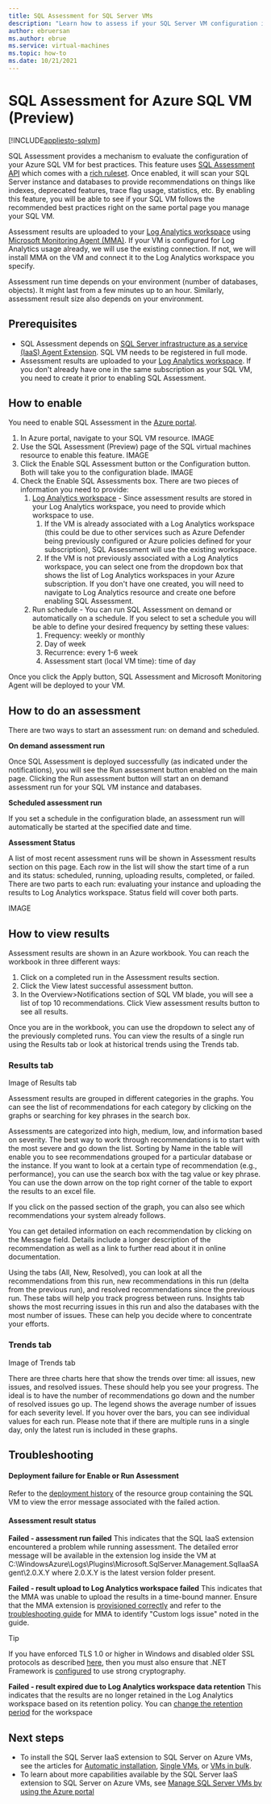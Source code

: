 ```yaml
---
title: SQL Assessment for SQL Server VMs
description: "Learn how to assess if your SQL Server VM configuration is following best practices." 
author: ebruersan
ms.author: ebrue
ms.service: virtual-machines
ms.topic: how-to 
ms.date: 10/21/2021
---
```



# SQL Assessment for Azure SQL VM (Preview)
[!INCLUDE[appliesto-sqlvm](../../includes/appliesto-sqlvm.md)]

SQL Assessment provides a mechanism to evaluate the configuration of your Azure SQL VM for best practices. This feature uses [SQL Assessment API](https://docs.microsoft.com/sql/sql-assessment-api/sql-assessment-api-overview) which comes with a [rich ruleset](https://github.com/microsoft/sql-server-samples/blob/master/samples/manage/sql-assessment-api/DefaultRuleset.csv). Once enabled, it will scan your SQL Server instance and databases to provide recommendations on things like indexes, deprecated features, trace flag usage, statistics, etc. By enabling this feature, you will be able to see if your SQL VM follows the recommended best practices right on the same portal page you manage your SQL VM.  
 
Assessment results are uploaded to your [Log Analytics workspace](https://docs.microsoft.com/en-us/azure/azure-monitor/logs/quick-create-workspace) using [Microsoft Monitoring Agent (MMA)](https://docs.microsoft.com/en-us/azure/azure-monitor/agents/log-analytics-agent). If your VM is configured for Log Analytics usage already, we will use the existing connection. If not, we will install MMA on the VM and connect it to the Log Analytics workspace you specify. 

Assessment run time depends on your environment (number of databases, objects). It might last from a few minutes up to an hour. Similarly, assessment result size also depends on your environment. 

## Prerequisites

- SQL Assessment depends on  [SQL Server infrastructure as a service (IaaS) Agent Extension](https://docs.microsoft.com/en-us/azure/azure-sql/virtual-machines/windows/sql-server-iaas-agent-extension-automate-management?tabs=azure-powershell). SQL VM needs to be registered in full mode.
- Assessment results are uploaded to your [Log Analytics workspace](https://docs.microsoft.com/en-us/azure/azure-monitor/logs/quick-create-workspace). If you don't already have one in the same subscription as your SQL VM, you need to create it prior to enabling SQL Assessment.

## How to enable
You need to enable SQL Assessment in the [Azure portal](https://portal.azure.com).

1. In Azure portal, navigate to your SQL VM resource. IMAGE
2. Use the SQL Assessment (Preview) page of the SQL virtual machines resource to enable this feature. IMAGE
3. Click the Enable SQL Assessment button or the Configuration button. Both will take you to the configuration blade. IMAGE
4. Check the Enable SQL Assessments box. There are two pieces of information you need to provide:
	1. [Log Analytics workspace](https://docs.microsoft.com/en-us/azure/azure-monitor/logs/quick-create-workspace) - Since assessment results are stored in your Log Analytics workspace, you need to provide which workspace to use. 
		1. If the VM is already associated with a Log Analytics workspace (this could be due to other services such as Azure Defender being previously configured or Azure policies defined for your subscription), SQL Assessment will use the existing workspace. 
		2. If the VM is not previously associated with a Log Analytics workspace, you can select one from the dropdown box that shows the list of Log Analytics workspaces in your Azure subscription. If you don't have one created, you will need to navigate to Log Analytics resource and create one before enabling SQL Assessment.
	2. Run schedule - You can run SQL Assessment on demand or automatically on a schedule. If you select to set a schedule you will be able to define your desired frequency by setting these values:
		1. Frequency: weekly or monthly
		2. Day of week
		3. Recurrence: every 1-6 week
		4. Assessment start (local VM time): time of day 

Once you click the Apply button, SQL Assessment and Microsoft Monitoring Agent will be deployed to your VM. 

## How to do an assessment
There are two ways to start an assessment run: on demand and scheduled. 

**On demand assessment run**

Once SQL Assessment is deployed successfully (as indicated under the notifications), you will see the Run assessment button enabled on the main page. Clicking the Run assessment button will start an on demand assessment run for your SQL VM instance and databases.   

**Scheduled assessment run**

If you set a schedule in the configuration blade, an assessment run will automatically be started at the specified date and time.

**Assessment Status**

A list of most recent assessment runs will be shown in Assessment results section on this page. Each row in the list will show the start time of a run and its status: scheduled, running, uploading results, completed, or failed. There are two parts to each run: evaluating your instance and uploading the results to Log Analytics workspace. Status field will cover both parts.

IMAGE

## How to view results
Assessment results are shown in an Azure workbook. You can reach the workbook in three different ways:
1. Click on a completed run in the Assessment results section.
2. Click the View latest successful assessment button. 
3. In the Overview>Notifications section of SQL VM blade, you will see a list of top 10 recommendations. Click View assessment results button to see all results. 
 
Once you are in the workbook, you can use the dropdown to select any of the previously completed runs. You can view the results of a single run using the Results tab or look at historical trends using the Trends tab.

### Results tab
Image of Results tab

Assessment results are grouped in different categories in the graphs. You can see the list of recommendations for each category by clicking on the graphs or searching for key phrases in the search box. 

Assessments are categorized into high, medium, low, and information based on severity. The best way to work through recommendations is to start with the most severe and go down the list. Sorting by Name in the table will enable you to see recommendations grouped for a particular database or the instance. If you want to look at a certain type of recommendation (e.g., performance), you can use the search box with the tag value or key phrase. You can use the down arrow on the top right corner of the table to export the results to an excel file.

If you click on the passed section of the graph, you can also see which recommendations your system already follows. 
 
You can get detailed information on each recommendation by clicking on the Message field. Details include a longer description of the recommendation as well as a link to further read about it in online documentation. 

Using the tabs (All, New, Resolved), you can look at all the recommendations from this run, new recommendations in this run (delta from the previous run), and resolved recommendations since the previous run. These tabs will help you track progress between runs. Insights tab shows the most recurring issues in this run and also the databases with the most number of issues. These can help you decide where to concentrate your efforts.

### Trends tab
Image of Trends tab

There are three charts here that show the trends over time: all issues, new issues, and resolved issues. These should help you see your progress. The ideal is to have the number of recommendations go down and the number of resolved issues go up. The legend shows the average number of issues for each severity level. If you hover over the bars, you can see individual values for each run. Please note that if there are multiple runs in a single day, only the latest run is included in these graphs.

## Troubleshooting
#### Deployment failure for Enable or Run Assessment 
Refer to the [deployment history](https://docs.microsoft.com/azure/azure-resource-manager/templates/deployment-history?tabs=azure-portal) of the resource group containing the SQL VM to view the error message associated with the failed action. 
 
#### Assessment result status
**Failed - assessment run failed**
This indicates that the SQL IaaS extension encountered a problem while running assessment. The detailed error message will be available in the extension log inside the VM at C:\WindowsAzure\Logs\Plugins\Microsoft.SqlServer.Management.SqlIaaSAgent\2.0.X.Y where 2.0.X.Y is the latest version folder present.  

**Failed - result upload to Log Analytics workspace failed**
This indicates that the MMA was unable to upload the results in a time-bound manner. Ensure that the MMA extension is [provisioned correctly](https://docs.microsoft.com/azure/azure-monitor/visualize/vmext-troubleshoot) and refer to the [troubleshooting guide](https://docs.microsoft.com/azure/azure-monitor/agents/agent-windows-troubleshoot) for MMA to identify "Custom logs issue" noted in the guide. 

>[!TIP]
>If you have enforced TLS 1.0 or higher in Windows and disabled older SSL protocols as described [here](https://docs.microsoft.com/troubleshoot/windows-server/windows-security/restrict-cryptographic-algorithms-protocols-schannel#schannel-specific-registry-keys), then you must also ensure that .NET Framework is [configured](https://docs.microsoft.com/azure/azure-monitor/agents/agent-windows#configure-agent-to-use-tls-12) to use strong cryptography. 

**Failed - result expired due to Log Analytics workspace data retention**
This indicates that the results are no longer retained in the Log Analytics workspace based on its retention policy. You can [change the retention period](https://docs.microsoft.com/azure/azure-monitor/logs/manage-cost-storage#change-the-data-retention-period) for the workspace

## Next steps
- To install the SQL Server IaaS extension to SQL Server on Azure VMs, see the articles for [Automatic installation](https://docs.microsoft.com/en-us/azure/azure-sql/virtual-machines/windows/sql-agent-extension-automatic-registration-all-vms), [Single VMs](https://docs.microsoft.com/en-us/azure/azure-sql/virtual-machines/windows/sql-agent-extension-manually-register-single-vm), or [VMs in bulk](https://docs.microsoft.com/en-us/azure/azure-sql/virtual-machines/windows/sql-agent-extension-manually-register-vms-bulk).
- To learn about more capabilities available by the SQL Server IaaS extension to SQL Server on Azure VMs, see [Manage SQL Server VMs by using the Azure portal](https://docs.microsoft.com/en-us/azure/azure-sql/virtual-machines/windows/manage-sql-vm-portal)


